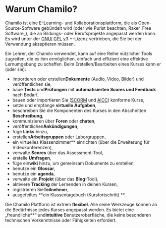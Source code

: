 # Warum Chamilo?

Chamilo ist eine E-Learning- und Kollaborationsplattform, die als Open-Source-Software gebündelt wird \(oder wie Purist beachten, Raker_Free Software_\), die an Bildungs- oder Berufsprojekte angepasst werden kann. Es wird unter der [GNU/](http://fr.wikipedia.org/wiki/Licence_publique_générale_GNU) [GPL](http://fr.wikipedia.org/wiki/Licence_publique_générale_GNU) [v](http://fr.wikipedia.org/wiki/Licence_publique_générale_GNU)3 +-Lizenz vertrieben, die Sie bei der Verwendung akzeptieren müssen.

Ein Lehrer, der Chamilo verwendet, kann auf eine Reihe nützlicher Tools zugreifen, die es ihm ermöglichen, einfach und effizient eine effektive Lernumgebung zu schaffen. Beim Erstellen/Bearbeiten eines Kurses kann er (oder sie\):

* Importieren oder erstellen**Dokumente** \(Audio, Video, Bilder\) und veröffentlichen sie,
* baue **Tests** und**Prüfungen** mit **automatisierten Scores und Feedback** nach Bedarf,
* bauen oder importieren Sie \([SCORM](http://fr.wikipedia.org/wiki/Sharable_Content_Object_Reference_Model) und [AICC](http://fr.wikipedia.org/wiki/Aviation_Industry_CBT_Committee)\) konforme Kurse,
* setze und empfange **virtuelle Aufgaben**,
* beschreiben Sie die Komponenten des Kurses in den Abschnitten **Beschreibung**,
* kommunizieren über **Foren** oder **chaten**,
* veröffentlichen**Ankündigungen**,
* füge **Links** hinzu,
* erstellen**Arbeitsgruppen** oder Laborgruppen,
* ein virtuelles Klassenzimmer** einrichten \(über die Erweiterung für Videokonferenzen\),
* verwalte **Scores** über das Assessment-Tool,
* erstelle **Umfragen**,
* füge ein**wiki** hinzu, um gemeinsam Dokumente zu erstellen,
* benutze ein **Glossar**,
* benutze ein **agenda**,
* verwalte ein **Projekt** \(über das **Blog**-Tool\),
* aktiviere **Tracking** der Lernenden in deinen Kursen,
* registrieren Sie**Teilnehmer**,
* ausgefeiltes **ein Klassentagebuch \(Kursfortschritt\) **.

Die Chamilo Plattform ist extrem **flexibel**. Alle seine Werkzeuge können an die Bedürfnisse jedes Kurses angepasst werden. Es bietet eine „freundliche**“ und**intuitive** Benutzeroberfläche, die keine besonderen technischen Vorkenntnisse oder Fähigkeiten erfordert.